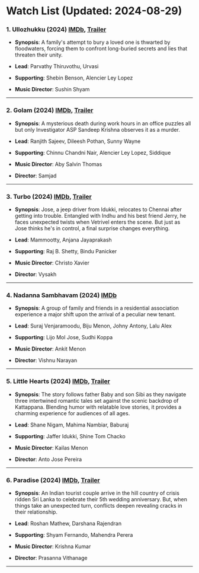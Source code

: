 # Watch List (Updated: 2024-08-29)

### 1. **Ullozhukku** (2024) [IMDb](https://www.imdb.com/title/tt32537777/), [Trailer](https://www.youtube.com/watch?v=iElmR97W024)

- **Synopsis**: A family's attempt to bury a loved one is thwarted by floodwaters, forcing them to confront long-buried secrets and lies that threaten their unity.

- **Lead**: Parvathy Thiruvothu, Urvasi
- **Supporting**: Shebin Benson, Alencier Ley Lopez
- **Music Director**: Sushin Shyam

---

### 2. **Golam** (2024) [IMDb](https://www.imdb.com/title/tt29272469/), [Trailer](https://www.youtube.com/watch?v=vL6l-9OqmfU)

- **Synopsis**: A mysterious death during work hours in an office puzzles all but only Investigator ASP Sandeep Krishna observes it as a murder.

- **Lead**: Ranjith Sajeev, Dileesh Pothan, Sunny Wayne
- **Supporting**: Chinnu Chandni Nair, Alencier Ley Lopez, Siddique
- **Music Director**: Aby Salvin Thomas
- **Director**: Samjad

---

### 3. **Turbo** (2024) [IMDb](https://www.imdb.com/title/tt29608104/), [Trailer](https://www.youtube.com/watch?v=LOE8ESPIMpE)

- **Synopsis**: Jose, a jeep driver from Idukki, relocates to Chennai after getting into trouble. Entangled with Indhu and his best friend Jerry, he faces unexpected twists when Vetrivel enters the scene. But just as Jose thinks he's in control, a final surprise changes everything.

- **Lead**: Mammootty, Anjana Jayaprakash
- **Supporting**: Raj B. Shetty, Bindu Panicker
- **Music Director**: Christo Xavier
- **Director**: Vysakh

---

### 4. **Nadanna Sambhavam** (2024) [IMDb](https://www.imdb.com/title/tt26445683/?ref_=nv_sr_srsg_0_tt_1_nm_0_in_0_q_Nadanna%2520Sambhavam)

- **Synopsis**: A group of family and friends in a residential association experience a major shift upon the arrival of a peculiar new tenant.

- **Lead**: Suraj Venjaramoodu, Biju Menon, Johny Antony, Lalu Alex
- **Supporting**: Lijo Mol Jose, Sudhi Koppa
- **Music Director**: Ankit Menon
- **Director**: Vishnu Narayan

---

### 5. **Little Hearts** (2024) [IMDb](https://www.imdb.com/title/tt29456979/), [Trailer](https://www.youtube.com/watch?v=pBYC1GOpRYI)

- **Synopsis**: The story follows father Baby and son Sibi as they navigate three intertwined romantic tales set against the scenic backdrop of Kattappana. Blending humor with relatable love stories, it provides a charming experience for audiences of all ages.

- **Lead**: Shane Nigam, Mahima Nambiar, Baburaj
- **Supporting**: Jaffer Idukki, Shine Tom Chacko
- **Music Director**: Kailas Menon
- **Director**: Anto Jose Pereira

---

### 6. **Paradise** (2024) [IMDb](https://www.imdb.com/title/tt28800663/), [Trailer](https://www.youtube.com/watch?v=B_k88dX02Do)

- **Synopsis**: An Indian tourist couple arrive in the hill country of crisis ridden Sri Lanka to celebrate their 5th wedding anniversary. But, when things take an unexpected turn, conflicts deepen revealing cracks in their relationship.

- **Lead**: Roshan Mathew, Darshana Rajendran
- **Supporting**: Shyam Fernando, Mahendra Perera
- **Music Director**: Krishna Kumar
- **Director**: Prasanna Vithanage

---

